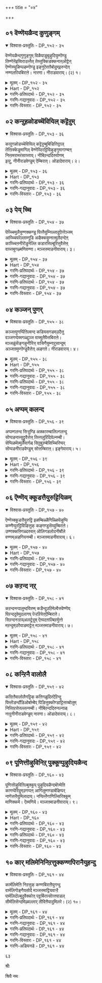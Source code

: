 +++
title = "०४"

+++

## ०१  वॆण्णॆयळैन्द कुणुङ्गम्

<details open><summary>विश्वास-प्रस्तुतिः - DP_१५२ - ३५</summary>

वॆण्णॆयळैन्दगुणुङ्गुम् विळैयाडुबुऴुदियुम्गॊण्डु  
तिण्णॆऩॆइव्विराउऩ्ऩैत् तेय्त्तुक्किडक्कनाऩ्ऒट्टेऩ्  
ऎण्णॆय्प्पुळिप्पऴम्गॊण्डु इङ्गुऎत्तऩैबोदुम्इरुन्देऩ्  
नण्णलरियबिराऩे। नारणा। नीराडवाराय्। (२) १।
</details>

<details><summary>मूलम् - DP_१५२ - ३५</summary>

वॆण्णॆयळैन्दगुणुङ्गुम् विळैयाडुबुऴुदियुम्गॊण्डु  
तिण्णॆऩॆइव्विराउऩ्ऩैत् तेय्त्तुक्किडक्कनाऩ्ऒट्टेऩ्  
ऎण्णॆय्प्पुळिप्पऴम्गॊण्डु इङ्गुऎत्तऩैबोदुम्इरुन्देऩ्  
नण्णलरियबिराऩे। नारणा। नीराडवाराय्। (२) १।
</details>

<details><summary>Hart - DP_१५२</summary>

I won’t allow you to go to rest in the bed  
with your dirty body that smells with the butter you stole  
and the mud you’ve been playing in:  
I’ve been waiting for a long time  
with oil and lemon juice to give you a bath:  
O dear lord, you are hard for anyone to reach:  
O Naraṇa, come to bathe:
</details>

<details><summary>गरणि-प्रतिपदार्थः - DP_१५२ - ३५</summary>

वॆण्णॆय्=बॆण्णॆयन्नु, अळैन्द=कलसि तिन्दु, मैगॆ मॆत्तिकॊण्डु, कुणङ्गुम्=भूतदन्तॆ विकारवाद रूपवन्नू वासनॆयन्नू, विळैयाडु=आटदल्लि, पुऴुदियुम्=धूळुमण्णन्नू, कॊण्डु=हत्तिसिकॊण्ड, उन्नै=निन्नन्नु, तिण्णॆन=निजवागियू, नान्=नानु, इ=ई, इरा=रात्रि, तेय् त्तु=नन्न मैगॆल्ला हच्चिसिकॊण्डु\(बळिसिकॊण्डु\), किडक्क=मलगलु, ऒट्टेन्=बिडुवुदिल्ल, ऎण्णॆय्=ऎण्णॆयन्नू, पुळिप्पऴम्=हुणसेहण्णन्नू, कॊण्डु=तॆगॆदिट्टुकॊण्डु, इङ्गॆ=इल्लि,, ऎत्तनैपोदुम्=ऎष्टो हॊत्तिनिन्द, इरुन्देन्=इद्देनॆ \(गॊत्ते\), नण्णल्= \(निन्न\)सामीप्य, अरिय= दुस्साध्यवॆन्निसुव, पिराने= स्वामिये, नारणा=नारायणने, नीराड=नीराडलु\(स्नानमाडलु\), वाराय्= बारय्य.
</details>

<details><summary>गरणि-गद्यानुवादः - DP_१५२ - ३५</summary>

बॆण्णॆयन्नु कलसि तिन्दु मैगॆमॆत्तिकॊण्डु भूतदन्तॆ विकाररूपवन्नू वासनॆयन्नू आडुवाग धूळुमण्णन्नू बळिदुकॊण्डिरुव निन्नन्नु निजवगैयू नानु ई रात्रि नन्न मैगॆल्ला पूसिकॊण्डु मलगलु बिडुवुदिल्ल. ऎष्टो हॊत्तिनिन्दलू ऎण्णॆयन्नू हुणसेहण्णन्नू तॆगॆदिट्टुकॊण्डु इल्लि कादिद्देनॆ. निन्न सामीप्यकष्टसाध्यवॆन्निसुव स्वामिये, स्नानमाडलु बारय्य.\(१\)
</details>

<details><summary>गरणि-विस्तारः - DP_१५२ - ३५</summary>

५२

गोकुलदल्लि ऎल्लॆल्लियू कृष्णने यारमनॆयल्लि नोडिदरू अवने. बॆण्णॆयिरुव कडॆयल्लॆल्ला अवने. ऎल्लर मनॆय बॆण्णॆयू अवन पाले. अदरन्तॆये धूळिनल्लियू मण्णिनल्लियू अवने. हीगिद्दरू सह अवनन्नु हिडिदुकॊळ्ळुवुदागलि, अवन बालचेष्टॆगळन्नु तडॆयुवुदागलि सुलभवल्ल. हागॆये भगवन्त ऎल्लॆल्लूइद्दानॆ. ऎल्ल वस्तुगळल्लू अवने. ऎल्लर हृदयदल्लू अवने. इष्टा अवनन्नु समीपिसुवुदागलि, सेरुवुदागलि सुलभवल्ल. भगवन्तन सामीप्यपडॆयलु अवनन्नु ऒलिसिकॊळ्ळबेकु. अदु कष्टसाध्य ऎन्नुत्तारॆ, आऴ्वाररु. आदरू भगवन्तनन्नु पडॆयुवुदु अष्टॆ सुलभ. यशोदॆयन्तॆ सततवागि अवन चिन्तनॆयल्लिये कालकळॆयुत्ता. अवन कैङ्कर्यक्कॆ सदा हातॊरॆयुत्ता, अदु ऒदगि बन्दागलॆल्ला, अदन्नु मनसार नडसुत्ता हर्षिसुत्ता इरुवुदे क्रम.
</details>

## ०२  कन्ऱुहळोडच्चॆवियिल् कट्टॆऱुम्

<details open><summary>विश्वास-प्रस्तुतिः - DP_१५३ - ३६</summary>

कऩ्ऱुगळोडच्चॆवियिल् कट्टॆऱुम्बुबिडित्तिट्टाल्  
तॆऩ्ऱिक्कॆडुमागिल् वॆण्णॆय्दिरट्टिविऴुङ्गुमागाण्बऩ्  
निऩ्ऱमरामरंसाय्त्ताय्। नीबिऱन्ददिरुवोणम्  
इऩ्ऱु, नीनीराडवेण्डुम् ऎम्बिराऩ्। ओडादेवाराय्। २।
</details>

<details><summary>मूलम् - DP_१५३ - ३६</summary>

कऩ्ऱुगळोडच्चॆवियिल् कट्टॆऱुम्बुबिडित्तिट्टाल्  
तॆऩ्ऱिक्कॆडुमागिल् वॆण्णॆय्दिरट्टिविऴुङ्गुमागाण्बऩ्  
निऩ्ऱमरामरंसाय्त्ताय्। नीबिऱन्ददिरुवोणम्  
इऩ्ऱु, नीनीराडवेण्डुम् ऎम्बिराऩ्। ओडादेवाराय्। २।
</details>

<details><summary>Hart - DP_१५३</summary>

Look, you, our beloved, want to catch small ants  
and put them in the ears of calves,  
but if you scare them and they run away  
how can you get butter from cow’s milk  
and eat it as you do now?  
O lord, You made the mara trees fall:  
Today is Thiruvoṇam, your birthday:  
Don’t run away: Come to bathe:
</details>

<details><summary>गरणि-प्रतिपदार्थः - DP_१५३ - ३६</summary>

कन्ऱुहळ्=करुगळु, ओड=ओडुव हागॆ, चॆवियिल्=अवुगळ किवियल्लि, कट्टॆऱुम्बु=कट्टिरुवॆयन्नु, पिडित्तु=हिडिदु, इट्टाल्=इट्टरॆ, \(सेरिसिदरॆ\), तॆन्ऱि=चॆदरि, कॆडुम्=बुद्धिकॆडुवुदु, आहिल्=आद्दरिन्द, वॆण्णॆय्=बॆण्णॆयन्नु, तिरट्टि=कळवु माडि, विऴुङ्गुम्=नुङ्गुवुदन्नु, आ=आहा, काण् पन्=नोडुत्तेनॆ, निन्ऱ=भद्रवागि बॆळॆदु निन्तिरुव, मरामरम्=अर्जुन वृक्षगळन्नु, शाय् त्ताय्=कॆडविदॆ\(बीळिसिदॆ\), नी=नीनु, पिरन्द=हुट्टिद, तिरु=श्रेष्ठवाद \(शुभ\), ओणम्=नक्षत्र, इन्ऱु=इन्दु, नी=नीनु, नीराडवेण्डुम्=मज्जन माडबेकु, ऎम्=नम्म, पिराने=स्वामिये, ओडादे=ओडबेड, वाराय्=बारय्य.
</details>

<details><summary>गरणि-गद्यानुवादः - DP_१५३ - ३६</summary>

करुगळ किवियल्लि कट्टिरुवॆयन्नु बिट्टु अवु ओडिहोगुवन्तॆ माडिदरॆ अवु चॆदरि बॆदरि बुद्धिकॆट्टु ओडुवुवु. आद्दरिन्द, बॆण्णॆयन्नु कद्दु तिन्नुवुदन्नु
</details>

<details><summary>गरणि-विस्तारः - DP_१५३ - ३६</summary>

५३

आहा नोडुत्तेनॆ. भद्रवागि निन्तिरुव अर्जुनवृक्षगळन्नु नीनु बीळिसिदॆ. नीनु हुट्टिद पवित्रनक्षत्र इन्दु. नीनु मज्जन माडबेकु. नम्म स्वामिये ओडबेड; बारय्या.\(२\)

बालकृष्णन चेष्टॆगळल्लि ऒन्दन्नु निदर्शनदन्तॆ कॊट्टिदॆ- करुगळ किवियल्लि कट्टिरुवॆ बिडुवुदरिन्द अवक्कॆ बुद्धिकॆट्टु अवु सिक्कापट्टॆ ओडिहोगुत्तवॆ. इदु सामान्यरु माडुव ऒन्दु विनोदद चेष्टॆ ऎन्नबहुदु. आदरॆ, सुभद्रवाद अवळि अर्जुनवृक्षगळ नडुवॆ इरुव सन्दिनल्लि तूरि, अवुगळन्नु बीळिसिबिडुवुदु ऎन्थ असामान्य कार्य\! तानु सामान्यनेनल्ल ऎन्दु तोरिसुवुदक्कॆ इदॆल्ला.

मक्कळिगॆ सामान्यवागि मज्जनवॆन्दरॆ एनो तॊन्दरॆ कण्डन्तॆ. अदक्कॆ ऒप्पदॆ ओडिहोगुवुदु, तप्पिसिकॊळ्ळलु यत्निसुवुदु स्वभाव. आदरॆ अवर हुट्टिद हब्ब”ऎन्दु हेळिदरॆ, अवरिगॆ ऒन्दु बगॆयल्लि हिग्गु. अदन्नु मुन्दिट्टु, तायन्दिरु मज्जन माडिसिबिडुत्तारॆ.
</details>

## ०३  पेय् च्चि

<details open><summary>विश्वास-प्रस्तुतिः - DP_१५४ - ३७</summary>

पेय्च्चिमुलैयुण्णक्कण्डु पिऩ्ऩैयुम्निल्लादुऎऩ्ऩॆञ्जम्  
आय्च्चियरॆल्लाम्गूडि अऴैक्कवुम्नाऩ्मुलैदन्देऩ्  
काय्च्चिऩनीरॊडुनॆल्लि कडारत्तिल्बूरित्तुवैत्तेऩ्  
वाय्त्तबुगऴ्मणिवण्णा। मञ्जऩमाडनीवाराय्। ३।
</details>

<details><summary>मूलम् - DP_१५४ - ३७</summary>

पेय्च्चिमुलैयुण्णक्कण्डु पिऩ्ऩैयुम्निल्लादुऎऩ्ऩॆञ्जम्  
आय्च्चियरॆल्लाम्गूडि अऴैक्कवुम्नाऩ्मुलैदन्देऩ्  
काय्च्चिऩनीरॊडुनॆल्लि कडारत्तिल्बूरित्तुवैत्तेऩ्  
वाय्त्तबुगऴ्मणिवण्णा। मञ्जऩमाडनीवाराय्। ३।
</details>

<details><summary>Hart - DP_१५४</summary>

All the cowherd women called me  
and told me not to feed you milk  
because you drank the poisonous milk  
from the breasts of the devil Putanā,  
but my mind won’t let me not feed you, so I will:  
I’ve boiled water with gooseberry and filled a large pot with it:  
You have the color of a sapphire and are praised by all—  
come to bathe in the water mixed with turmeric:
</details>

<details><summary>गरणि-प्रतिपदार्थः - DP_१५४ - ३७</summary>

पेय् च्चि=राक्षसिय, मुलै=मॊलॆयन्नु, उण्ड=उण्णुवुदन्नु, कण्डु=नोडि, पिन्नैयुम्=कूडले, ऎन्=नन्न, नॆञ्जम्=मनस्सु, निल्लादु=\(हॊय्दाडुवुदु\) निल्लदाय्तु, आय् च्चियरॆल्लाम्=गोकुलद स्त्रीयरॆल्लरू, कूडि=ऒट्टागि, अऴैक्कवुम्=करॆदु कूगाडलु, नान्=नानु, मुलै=मॊलॆयन्नु, तन्देन्= कॊट्टॆ\(उण्णिसिदॆ\), नॆल्लि=नॆल्लि ऎलॆ, ऒडु=सहितवागि, काय् च्चिन=कायिसिद, नीर्=नीरन्नु, कडारत्तिल्=कडारदल्लि, पूरित्तु=तुम्बि, वैत्तेन्=इट्टिद्देनॆ, वाय् त्त=शाश्वतवाद,पुहऴ्= यशस्सुळ्ळ, मणिवण्णा=नीलमणिय बण्णदवने, मञ्जन माड=मज्जनमाडलु
</details>

<details><summary>गरणि-गद्यानुवादः - DP_१५४ - ३७</summary>

५४
</details>

<details><summary>गरणि-प्रतिपदार्थः - DP_१५४ - ३७</summary>

नी=नीनु, वाराय्=बारय्या.
</details>

<details><summary>गरणि-गद्यानुवादः - DP_१५४ - ३७</summary>

राक्षसिय मॊलॆयुण्णुवुदन्नु कण्डकूडले नन्न मनस्सिन हॊय्दाट निल्लदाय्तु. गोकुलद स्त्रीयरॆल्लरू ऒट्टागि करॆदुकूगाडलु नानु निनगॆ मॊलॆयूडिदॆ. नॆल्लि ऎलॆयन्नु हाकि कायिसिद नीरन्नु कडारदल्लि तुम्बि इट्टिद्देनॆ. शाश्वतवाद यशस्सुळ्ळ मणिवण्णा मज्जनमाडलु नीनु बारय्या.\(३\)
</details>

<details><summary>गरणि-विस्तारः - DP_१५४ - ३७</summary>

ऎळॆयमगुवाद कृष्णनु राक्षसिय मॊलॆयुण्णुवुदन्नु कण्ड कूडले यशोदॆगॆ दिग्भ्रान्तियायितु. “एनु गति? मगु इन्नु बदुकुवुदे?”ऎन्दु मनस्सु हॊय्दाडतॊडगितु. अवळू ऎदुरिगॆ इद्दरू सह अल्लि नडॆदद्देनु ऎम्बुदे तिळियदागित्तु. अवळ बुद्धि भ्रमिसित्तु. गोकुलद स्त्रीयरॆल्लरू बन्दु कण्डद्दु महदाश्चर्यवॊन्दन्नु\! मॊलॆयूडि कॊल्लबेकॆन्दिद्द राक्षसि ताने सत्तुबिद्दिद्दळु. विषद हालन्नु कुडिद मगु कृष्णनु, आनन्दवागि आडुत्तिद्द. गोकुलद स्त्रीयरॆल्लरू ई अद्भुतवन्नु कण्डु आनन्ददिन्द कूगाडिदरु. यशोदॆयन्नु कूगि करॆदु अवळिगू तोरिसिदरु. आगले, यशोदॆगॆ नॆम्मदि बन्दद्दु. कृष्णन मेलॆ प्रीति उम्मळिसितु. तत्क्षण, अवळु मगुवन्नु बरसॆळॆदु मडिलल्लिट्टुकॊण्डु मॊलॆयूडिदळु.

यशोदॆ तानु हिन्दॆ नडसिद प्रीतिय विषयवन्नु बालकृष्णनिगॆ इनिदागि हेळि, अवनन्नु मज्जनक्कॆ करॆयुत्ताळॆ.
</details>

## ०४  कञ्जन् पुणर्

<details open><summary>विश्वास-प्रस्तुतिः - DP_१५५ - ३८</summary>

कञ्जऩ्पुणर्प्पिऩिल्वन्द कडियसगडम्उदैत्तु  
वञ्जगप्पेय्मगळ्दुञ्ज वाय्मुलैवैत्तबिराऩे।  
मञ्जळुंसॆङ्गऴुनीरिऩ् वासिगैयुम्नाऱुसान्दुम्  
अञ्जऩमुम्गॊण्डुवैत्तेऩ् अऴगऩे। नीराडवाराय्। ४।
</details>

<details><summary>मूलम् - DP_१५५ - ३८</summary>

कञ्जऩ्पुणर्प्पिऩिल्वन्द कडियसगडम्उदैत्तु  
वञ्जगप्पेय्मगळ्दुञ्ज वाय्मुलैवैत्तबिराऩे।  
मञ्जळुंसॆङ्गऴुनीरिऩ् वासिगैयुम्नाऱुसान्दुम्  
अञ्जऩमुम्गॊण्डुवैत्तेऩ् अऴगऩे। नीराडवाराय्। ४।
</details>

<details><summary>Hart - DP_१५५</summary>

Kamsan sent Sakaṭāsuran to kill you  
and when he came in the form of a cart you kicked and killed him:  
You drank the milk from the breast of the evil Putanā and killed her :  
You are a good child:  
I brought kohl for your eyes, turmeric, a senkazhuneer flower garland  
and fragrant sandal paste for your bath:  
O beautiful child, come to bathe:
</details>

<details><summary>गरणि-प्रतिपदार्थः - DP_१५५ - ३८</summary>

कञ्जन्=कंसन, पुणर्पिनिल्=सञ्चिनिन्द, वन्द=बन्द, कडिय=क्रूरियाद, शकटम्=शकटनन्नु\(शकटासुरनन्नु\), उदैत्तु=ऒदॆदु, वञ्चक=मोसगारळाद, पेय् महळ्=राक्षसियु, तुञ्ज=सायुवन्तॆ, वाय्=बायन्नु, मुलै=मॊलॆगॆ, वैत्त=हच्चिद, पिराने=स्वामिये, मञ्जळुम्=अरिसिनवन्नू, शॆम्=सॊगसाद, कऴुनीरुम्= रक्षॆयनीरन्नू, वाशिकैयुम्=परिमळभरितवाद
</details>

<details><summary>गरणि-गद्यानुवादः - DP_१५५ - ३८</summary>

५५
</details>

<details><summary>गरणि-प्रतिपदार्थः - DP_१५५ - ३८</summary>

हारवन्नू, नाऱु=सुवासनॆय, शान्दुम्=चन्दनवन्नू, अञ्जनमुम्=काडिगॆयन्नू, कॊण्डु=सेरिसिकॊण्डु, वैत्तेन्=इट्टिद्देनॆ, अऴहने=सुन्दरने, नीराड=मज्जनक्कॆ, वाराय्=बारय्या.
</details>

<details><summary>गरणि-गद्यानुवादः - DP_१५५ - ३८</summary>

कंसन सञ्चिनिन्द बन्द क्रूरियाद शकटनन्नु ऒदॆदु, मोसगारळाद राक्षसियु सायुवन्तॆ बायन्नु मॊलॆगॆहच्चिद स्वामिये, अरिसिनवन्नू सॊगसाद रक्षॆय नीरन्नू, परिमळभरितवाद हारवन्नू, सुवासनॆय चन्दनवन्नू, काडिगॆयन्नू सेरिसिकॊण्डु इट्टिद्देनॆ. सुन्दरने मज्जनक्कॆ बारय्या.\(४\)
</details>

<details><summary>गरणि-विस्तारः - DP_१५५ - ३८</summary>

शकटासुरन संहार मत्तु पूतनिय वधॆ मेलिन्द मेलॆ बरुत्तवॆ. यावुदु मुञ्चॆ ,यावुदु आमेलॆ ऎम्बुदर जिज्ञासॆ मुख्यवल्ल. मगुविन कालिन ऒदॆतक्के क्रूरराक्षसनाद शकटनु हतनागुवुदे? मॊलॆगॆ बायि हच्चिद मात्रक्के पूतनि सायबेके? इवुगळ ऒळतत्त्वद कडॆगॆ गमनहरिसि, कृष्णन महिमॆयन्नु मनवरिकॆ माडिकॊळ्ळबेकु-इदु मुख्य.

कृष्णन मज्जनक्कॆ यशोदॆ ऎष्टु चॆन्नागि अणि माडिद्दाळॆ\! अदरल्लि ऎष्टुआसक्ति अवळिगॆ\! ऎण्णॆ, अरिसिन, हुणसेहण्णु, नॆल्लिसॊप्पु हाकि कायिसिट्ट कडारद नीरु, इत्यादिगळु सिद्धवागिवॆ. ऎण्णॆ अरिसिनगळन्नु चॆन्नागि मैगॆ लेपिसि अदक्कॆ मृदुत्ववन्नू कान्तियन्नू तरुवुदक्कॆ मैगॆ तम्पु उण्टुमाडुवुदक्कॆ नॆल्लिसॊप्पिन नीरु. अदु आरोग्यवन्नुण्टुमाडुवुदु. हुणसेहण्णु मैयल्लिन कॊळॆयन्नु तॆगॆयुवुदक्कॆ. इविष्टू नीरि ऎरॆयुवाग. कडॆयल्लि “सॊगसाद रक्षॆय नीरु”. इल्लिगॆ मज्जन मुगियुवुदु. आमेलॆ, मैयन्नु चॆन्नागि ऒरॆसि सुवासनॆयगन्धवन्नु मैगॆल्ला पूसुवुदु. कॊरळिगॆ परिमळभरितवाद हारवन्नु हाकुवुदु. कण्णिगॆ काडिगॆ हच्चुवुदु. इदु आरोग्यक्कू, मनस्सिन उल्लासक्कू, अलङ्कारक्कू अनुकूलवादवु.

“रक्षॆय नीरु”- मज्जनद कडॆयल्लि ऎरॆयुव ऐदारु चॆम्बु नीरे “रक्षॆय नीरु”. आग ऒन्दॊन्दु चॆम्बु नीरन्नु ऎरॆयुवागलू “श्रीराम रक्षॆ, आरोग्य स्नान, ओडाडि बदुकु, नारायण, गोविन्द”ऎम्बुदन्नु ऒन्दॊन्दागि हेळुत्ता नीअन्नु ऎरॆयुवुदु. इदर अर्थ हीगिदॆ- मगुविगॆ भगवन्तन रक्षॆ उण्टागलि.मगुवु आयुष्यवन्तनागि आरोग्यवन्तनागि दृढवागि ओडाडिकॊण्डु बदुकलि ऎन्दु तायिय अथवा नीरॆरॆयुव हिरियर आशीर्वाद. ई विशिष्ट संस्कृतियन्नु ईगलू मनॆगळल्लि काणबहुदु.

५६
</details>

## ०५  अप्पम् कलन्द

<details open><summary>विश्वास-प्रस्तुतिः - DP_१५६ - ३९</summary>

अप्पम्गलन्द सिऱ्ऱुण्डि अक्कारम्बालिल्गलन्दु  
सॊप्पडनाऩ्सुट्टुवैत्तेऩ् तिऩ्ऩलुऱिदियेल्नम्बी।  
सॆप्पिळमॆऩ्मुलैयार्गळ् सिऱुबुऱम्बेसिच्चिरिप्पर्  
सॊप्पडनीराडवेण्डुम् सोत्तम्बिराऩ्। इङ्गेवाराय्। ५।
</details>

<details><summary>मूलम् - DP_१५६ - ३९</summary>

अप्पम्गलन्द सिऱ्ऱुण्डि अक्कारम्बालिल्गलन्दु  
सॊप्पडनाऩ्सुट्टुवैत्तेऩ् तिऩ्ऩलुऱिदियेल्नम्बी।  
सॆप्पिळमॆऩ्मुलैयार्गळ् सिऱुबुऱम्बेसिच्चिरिप्पर्  
सॊप्पडनीराडवेण्डुम् सोत्तम्बिराऩ्। इङ्गेवाराय्। ५।
</details>

<details><summary>Hart - DP_१५६</summary>

I have excellent appams and other snacks  
made of brown sugar and milk for you:  
O dear child, come here if you want to eat them:  
If you don’t bathe, the young girls with breasts like ceppus  
will talk about you behind your back and laugh:  
You should have a good bath: O beloved lord, come here:
</details>

<details><summary>गरणि-प्रतिपदार्थः - DP_१५६ - ३९</summary>

अप्पम्=अप्पवन्नु, कलन्द=बॆरॆसिरुव\(सेरिसिरुव\), शिट्रुण्डु=स्वल्पतिण्डियन्नू, अक्कारम्=बॆल्लवन्नु, पालिल्=हालिनल्लि, कलन्दु=कलसि, चॊप्पड=चॆन्नागि, नान्=नानु, शुट्टुवैत्तेन्=कायिसि इट्टिद्देनॆ, तिन्नल्=तिन्नलु, उरुदि=इष्ट, एल्=इद्दल्लि, नम्बी=पूर्णने, शॊप्पड=चॊक्कटवागि, नीराडवेण्डुम्=मज्जन माडबेकु, शॆप्पु=कळशदन्तॆ, इळ=ऎळॆय , मेल्=मृदुवाद, मुलैयार् हळ्=मॊलॆयवरु, शिऱुपुऱम्=\(निन्न\)बॆन्नहिन्दॆ, पेशि=मातनाडिकॊण्डु, शिरिप्पर्=नगुत्तारॆ, चोत्तम्=नमस्कार, पिराने=ऒडॆयने, इङ्गे=इल्लिगॆ, वाराय्=बारय्य.
</details>

<details><summary>गरणि-गद्यानुवादः - DP_१५६ - ३९</summary>

अप्पवन्नु बॆरॆसिरुव स्वल्प तिण्डियन्नू, बॆल्लवन्नू बॆरॆसिरुव हालन्नू नानु चॆन्नागि कायिसि इट्टिद्देनॆ. पूर्णने, निनगॆ तिन्नलु इष्टविद्दरॆ, चॊक्कटवागि मज्जनमाडबेकु. कळशदन्तॆ माटवाद ऎळॆय मृदुवाद मॊलॆयवरु \(ऎळॆय प्रायदवरु\) निन्न बॆन्नहिन्दॆ निन्न विषयवागि मातनाडिकॊण्डु हास्य माडुत्तारॆ. नमस्कार ऒडॆयने, इल्लिगॆ बारय्य.\(५\)
</details>

<details><summary>गरणि-विस्तारः - DP_१५६ - ३९</summary>

ऒब्बर बॆन्न हिन्दॆ आडुव मातु नेरवागि हेळबारद मातु. अदन्नु यार विषयदल्लि आडुत्तारो अवरिगॆ अपमान माडुवुदक्कॆ. अदन्नु आडिकॊण्डु नगुवुदू, हास्य माडुवुदू. अवर मनस्सिगॆ नोवागलॆन्दु. हीगॆ मातनाडुववरु कुहकद मनस्सिनवरु. कॆट्टजन. अपहास्यद मातुगळिगॆ ऎल्लरू हॆदरबेकादद्दे. सुळ्ळन्नु नम्बुवन्तॆ सुटियागि बॆन्नहिन्दॆ आडि अपहास्यक्कॆ ऒब्बनन्नु ईडु माडिदरॆ, अदन्नु सुलभवागि नम्बुवरु बहळ मन्दि. अदु सुळ्ळु ऎन्दु साधिसलु बहळ कष्ट. आद्दरिन्दले निन्दॆयमातिगॆ, बॆन्न हिन्दिन मातिगॆ हॆदरबेकु.

५७
</details>

## ०६  ऎण्णॆय् क्कूडत्तैयुरुट्टियिळम्

<details open><summary>विश्वास-प्रस्तुतिः - DP_१५७ - ४०</summary>

ऎण्णॆय्क्कुडत्तैयुरुट्टि इळम्बिळ्ळैगिळ्ळियॆऴुप्पि  
कण्णैप्पुरट्टिविऴित्तुक् कऴगण्डुसॆय्युम्बिराऩे।  
उण्णक्कऩिगळ्दरुवऩ् ऒलिगडलोदनीर्बोले  
वण्णम्अऴगियनम्बी। मञ्जऩमाडनीवाराय्। ६।
</details>

<details><summary>मूलम् - DP_१५७ - ४०</summary>

ऎण्णॆय्क्कुडत्तैयुरुट्टि इळम्बिळ्ळैगिळ्ळियॆऴुप्पि  
कण्णैप्पुरट्टिविऴित्तुक् कऴगण्डुसॆय्युम्बिराऩे।  
उण्णक्कऩिगळ्दरुवऩ् ऒलिगडलोदनीर्बोले  
वण्णम्अऴगियनम्बी। मञ्जऩमाडनीवाराय्। ६।
</details>

<details><summary>Hart - DP_१५७</summary>

You roll the pots and spill the ghee from them:  
You pinch sleeping babies and wake them up  
and you open your eyes wide and scare them by making faces:  
O beloved lord , I will give you fruits to eat:  
O beautiful one with the lovely color  
of the sounding ocean that has roaring waves,  
come to bathe in the fragrant turmeric water:
</details>

<details><summary>गरणि-प्रतिपदार्थः - DP_१५७ - ४०</summary>

ऎण्णॆय्=ऎण्णॆय\(तुम्बिद\), कुडत्तै=कॊडवन्नु, उरुट्टि=उरुडिसि, इळम्=ऎळॆय, पिळ्ळै=-मक्कळन्नु, किळ्ळि=जिगुटि, ऎऴुप्पि=\(निद्दॆयिन्द\)ऎब्बिसि, कण्णै=कण्णुगळन्नु, पुरट्टि=कॆळगुमेलु माडि, विऴित्तु=दुरदुरनॆ नोडि, कऴैकण्डु=बॆदरिसुव चेष्टॆगळन्नु, शॆय्युम्=माडुव, पिराने=ऒडॆयने, उण्ण=\(नीनु\)तिन्नलु, कनिकळ्=हण्णुगळन्नु, तरुवन्=कॊडुत्तेनॆ, ऒलि=अब्बरिसुव, कडल्=कडलिन, ओतम्=अलॆगळ, नीर्=नीरिन, पोले=हागॆ, वण्णम्=बण्णद, अऴहिय=सौन्दर्यवुळ्ळ, नम्बी=पवित्रने, मञ्जन माड=मज्जन माडलु, नी=नीनु, वाराय्=बारय्य.
</details>

<details><summary>गरणि-गद्यानुवादः - DP_१५७ - ४०</summary>

ऎण्णॆ तुम्बिद कॊडवन्नु उरुडिसि, ऎळॆय मक्कळन्नु जिगुटी निद्दॆयिन्द ऎब्बिसि, कण्णुगळन्नु कॆळगुमेलु माडि\(रॆप्पॆगळन्नु मेलक्कॆ मडिसि\) दुरदुरनॆ नोडि, बॆदरिसुव चेष्टॆगळन्नु माडुव ऒडॆयने, निनगॆ तिन्नलु हण्णुगळन्नु कॊडुत्तेनॆ. अब्बरिसुव कडलिन अलॆगळ नीरिन हागॆ बण्णद सौन्दर्यवुळ्ळवने, पवित्रने, मज्जन माडलु नीनु बारय्य.\(६\)
</details>

<details><summary>गरणि-विस्तारः - DP_१५७ - ४०</summary>

मनस्सिगॆ बेसर बरुव, नोडुववरिगॆ कोपबरुव, शान्तिगॆ भङ्गतरुव, बॆदरिसुव चेष्टॆगळनॆल्ला बालकृष्ण माडुत्ता बन्द. तायि यशोदॆ अवन मुखद आकर्षकवाद चॆलुवन्नू कान्तियन्नू नोडिदॊडनॆये अवन मेलॆ कोप बरुवुदक्कॆ बदलागि प्रीति हॆच्चुत्तित्तु.

५८
</details>

## ०७  कऱन्द नऱ्

<details open><summary>विश्वास-प्रस्तुतिः - DP_१५८ - ४१</summary>

कऱन्दनऱ्पालुम्दयिरुम् कडैन्दुउऱिमेल्वैत्तवॆण्णॆय्  
पिऱन्ददुवेमुदलागप् पॆऱ्ऱऱियेऩ्ऎम्बिराऩे।  
सिऱन्दनऱ्ऱाय्अलर्दूऱ्ऱुम् ऎऩ्पदऩाल्बिऱर्मुऩ्ऩे  
मऱन्दुम्उरैयाडमाट्टेऩ् मञ्जऩमाडनीवाराय्। ७।
</details>

<details><summary>मूलम् - DP_१५८ - ४१</summary>

कऱन्दनऱ्पालुम्दयिरुम् कडैन्दुउऱिमेल्वैत्तवॆण्णॆय्  
पिऱन्ददुवेमुदलागप् पॆऱ्ऱऱियेऩ्ऎम्बिराऩे।  
सिऱन्दनऱ्ऱाय्अलर्दूऱ्ऱुम् ऎऩ्पदऩाल्बिऱर्मुऩ्ऩे  
मऱन्दुम्उरैयाडमाट्टेऩ् मञ्जऩमाडनीवाराय्। ७।
</details>

<details><summary>Hart - DP_१५८</summary>

From the time you were born,  
I have not seen the good milk that I have gotten,  
the churned yogurt and the butter that I put on the uri:  
O beloved child,  
I’ll be careful not to speak of these things in front of others  
because they may gossip," I’m your stepmother and am treating you badly:"  
Come and bathe in the fragrant turmeric water:
</details>

<details><summary>गरणि-प्रतिपदार्थः - DP_१५८ - ४१</summary>

कऱन्द=आया कालदल्लि करॆदिट्ट, नल्=उत्तमवाद, पालुम्=हालन्नू, तयिरुम्=मॊसरन्नू, कडैन्दु=कडॆदु, उऱिमेल्=नॆलुविन मेलॆ, वैत्त=कूडिट्ट, वॆण्णॆय्=बॆण्णॆयन्नू, पिऱन्ददुवे=नीनु हुट्टिद्दे, मुदलाह=मॊदलागि, पॆट्रु=इट्टु\(हॊन्दि\), अऱियेन्=अरियॆनु, ऎम्=नम्म, पिराने=स्वामिये, शिऱन्द=श्रेष्ठळाद, नल्=ऒळ्ळॆय, ताय्=तायियु, अलर्=सन्तोषगॊण्डु, तूट्रुम्=दूरुवुदे, ऎन् बदनाल्=ऎन्नुवुदरिन्द, पिऱर्=इतरर, मुन्ने=मुन्दॆ \(ऎदुरिगॆ\), मऱन्दुम्=मरॆतादरू, उरै=कॊरतॆय मातन्नू, आडमाट्टेन्= आडुवुदिल्ल, मञ्जनमाड=मज्जनवाडलु, नी=नीनु, वाराय्=बारय्य.
</details>

<details><summary>गरणि-गद्यानुवादः - DP_१५८ - ४१</summary>

कालकालक्कॆ करॆद उत्तमवाद हालन्नागलि, मॊसरन्नागलि, कडॆदु नॆलुविन मेलॆ कूडिट्ट बॆण्णॆयन्नागलि, नीनु हुट्टिद्दु मॊदलागि इट्टद्दु अरियॆनु, नम्म स्वामिये “श्रेष्ठळाद ऒळ्ळॆय तायियु सन्तोषगॊण्डु दूरुवुदे”ऎम्बुदरिन्द इतरर ऎदुरिगॆ मरॆतू सह निन्न बगॆगॆ कॊरतॆय मातन्नु आडलारॆनु. मज्जनवाडलु नीनु बारय्य.\(७\)
</details>

<details><summary>गरणि-विस्तारः - DP_१५८ - ४१</summary>

भगवन्त कृष्णनागि गोकुलदल्लि अवतरिसिद. गोकुलदवर योगक्षेमवन्नु तानु वहिसिकॊण्ड. आद्दरिन्द, गोकुलदल्लि कृष्ण हुट्टिद दिनदिन्दलू हालु,मॊसरु, बॆण्णॆ, तुप्पगळन्नु कूडिडुवुदु इल्लवायितु., यशोदॆ कृष्णनिगॆ अदन्नु हेळुत्ताळॆ.

कुलीन वंशद तायि तन्न मक्कळल्लि कॊरतॆ काणुवुदिल्ल. अवरल्लि

५९

कॊरतॆ बरदन्तॆ अवरन्नु बॆळसुव कर्तव्य अवळदु. ऒन्दु वेळॆ अवरल्लि कॊरतॆयेनादरू कण्डुबन्दरॆ, अवरन्नु तिद्दि अदन्नु सरिपडिसलु अवळु यत्निसुत्ताळॆ. कॊरतॆयन्नु बहिरङ्गपडिसुवुदिल्ल. इतररॊडनॆ अदन्नुकुरितु ऎत्ति आडुवुदिल्ल. यशोदॆयू हागॆये. तानॆन्दिगू मैमरॆतादरू इतररॊन्दिगॆ अवन कॊरतॆयन्नु हेळुवुदिल्ल ऎन्दु कृष्णनिगॆ हेळुत्ताळॆ.

भगवन्त परिपूर्ण नल्लवे? अवनल्लि कॊरतॆयुण्टे? कॊरतॆ ऎम्बुदु इद्दरल्लवे, अदन्नु ऎत्ति आडुवुदु?
</details>

## ०८  कन्ऱिनै वालोलै

<details open><summary>विश्वास-प्रस्तुतिः - DP_१५९ - ४२</summary>

कऩ्ऱिऩैवालोलैगट्टिक् कऩिगळुदिरऎऱिन्दु  
पिऩ्तॊडर्न्दोडिओर्बाम्बैप् पिडित्तुक्कॊण्डाट्टिऩाय्बोलुम्  
निऩ्तिऱत्तेऩल्लऩ्नम्बी। नीबिऱन्ददिरुनल्नाळ्  
नऩ्ऱुनीनीराडवेण्डुम् नारणा। ओडादेवाराय्। ८।
</details>

<details><summary>मूलम् - DP_१५९ - ४२</summary>

कऩ्ऱिऩैवालोलैगट्टिक् कऩिगळुदिरऎऱिन्दु  
पिऩ्तॊडर्न्दोडिओर्बाम्बैप् पिडित्तुक्कॊण्डाट्टिऩाय्बोलुम्  
निऩ्तिऱत्तेऩल्लऩ्नम्बी। नीबिऱन्ददिरुनल्नाळ्  
नऩ्ऱुनीनीराडवेण्डुम् नारणा। ओडादेवाराय्। ८।
</details>

<details><summary>Hart - DP_१५९</summary>

You tied palm leaves to the tails of calves,  
and you shook fruits from the trees  
and threw them at the Asuran and killed him:  
You caught the tail of the snake Kalingan and danced on his heads:  
O best among men! I am not as strong as you are:  
Today is your auspicious birthday:  
You should take a good bath, O Nāraṇa:  
Don’t run away, come here:
</details>

<details><summary>गरणि-प्रतिपदार्थः - DP_१५९ - ४२</summary>

कन्ऱनै=करुविन, वाल्=बालक्कॆ, ओलै=ताळॆगरियन्नु, कट्टि=कट्टि, कनिहळ्=हण्णुगळु, उदिर=उदुरुवन्तॆ, ऎऱिन्दु=\(आ मरगळ मेलक्कॆ\), ऎसॆदु, पिन्=ऒडनॆये, तॊडर्न्दु=हिम्बालिसि, ओडि=ओडि, ओर्=ऒन्दु, पाम् बै=हावन्नु, पिडित्तुकॊण्डु=हिडिदुकॊण्डु, आट्टिनाय् पोलुम्=आडिसिदवनल्लवे नीनु, निन्=निन्न, तिऱत्तु=स्वभाववन्नु, एन्=एकॆ नल्=ऒळ्ळॆय, नाळ्=दिवस, नारणा=नारायणने, ओडादे-ओडिहोगबेड, वाराय्=बारय्य.
</details>

<details><summary>गरणि-गद्यानुवादः - DP_१५९ - ४२</summary>

करुविन बालक्कॆ ताळॆगरियन्नुकट्टि. हण्णुगळु उदुरि बीळुव हागॆ मरगळ मेलक्कॆ ऎसॆदु, ऒडनॆये ऒन्दु हावन्नु हिडिदुकॊण्डु आडिसिदवनल्लवे नीनु? निन्न स्वभाववन्नु एकॆ अल्लवॆन्नलि? पवित्रने, नीनु हुट्टिद श्रेष्ठवाद शुभदिवस इदु. नारायणा, ओडिहोगबेड बारय्य.\(८\)
</details>

<details><summary>गरणि-विस्तारः - DP_१५९ - ४२</summary>

बालकृष्णनु नडसिद अनेक अद्भुत साहसगळल्लि ऎरडन्नु इल्लि सूचिसलागिदॆ. मॊदलनॆयदु वत्सासुरन वधॆ. बालकृष्ण इतर गोवळर

६०

बालकर सङ्गड दनकरुगळन्नु मेयिसलु वनक्कॆ होगुत्तिद्द. ऒन्दु सल ऒन्दु बेलद वनद समीपदल्लि अवरु इरुवाग, ऒन्दुकरुवु हॊसदागि अवर करुगळ मन्दॆयल्लि सेरिकॊण्डद्दन्नुकृष्ण नोडिद. कूडले अदन्नु हिडिदुकॊण्डु, अदरॊडनॆ आटवाडुव नॆपदल्लि अदर बालक्कॆ ताळॆगरियन्नु कट्टिद. अनन्तर अदर हिङ्गालुगळन्नु हिडिदुकॊण्डु गिरगिरनॆ वेगवागि सुत्तिसि बेलद मरगळ मेलक्कॆ ऎसॆदुबिट्ट. आ करुवे वत्सासुर. करुसत्तु बित्तु. जॊतॆगॆ बेलदहण्णुगळु समृद्धियागि उदुरिदुवु.

ऎरडनॆय अद्भुतसाहस काळीय दमन. काळिन्दी मडुविगॆ बालकृष्णनु धुमुकि, ऒळगॆ अडगिकॊण्डिद्द काळीय सर्पवन्नु कॆणकि, अदरॊन्दिगॆ अदु दणियुववरॆगॆ आटवाडुत्ता, अदर हॆडॆयमेलॆ नर्तन माडि नलिदनु.

ई ऎरडू विचित्र साहसगळे. अद्भुतकार्यगळे. आद्दरिन्दले यशोदॆ ऎन्नुत्ताळॆ- “निन्नदु विचित्र स्वभाव. सामान्यमक्कळ स्वभावदन्तॆ अल्ल. अदन्नु “अल्ल” ऎन्दु हेगॆ हेळलि? कण्डवरल्लॆल्ला भय विस्मय तरुववनु नीनु”.

भगवन्त यार कट्टुपाडिगू सिक्कुववनल्ल. अवनु सर्वतन्त्र स्वतन्त्रनु. अवनन्नु बेडिबेडि ऒलिसिकॊण्डरॆ मात्रवे अवनु कट्टु बीळुवुदु.
</details>

## ०९  पूणित्तॊऴुविनिऱ् पुक्कूप्पुऴुदियळैन्द

<details open><summary>विश्वास-प्रस्तुतिः - DP_१६० - ४३</summary>

पूणित्तॊऴुविऩिल्बुक्कुप् पुऴुदियळैन्दबॊऩ्मेऩि  
काणप्पॆरिदुम्उगप्पऩ् आगिलुम्गण्डार्बऴिप्पर्  
नाणॆत्तऩैयुमिलादाय्। नप्पिऩ्ऩैगाणिल्सिरिक्कुम्  
माणिक्कमे। ऎऩ्मणिये। मञ्जऩमाडनीवाराय्। ९।
</details>

<details><summary>मूलम् - DP_१६० - ४३</summary>

पूणित्तॊऴुविऩिल्बुक्कुप् पुऴुदियळैन्दबॊऩ्मेऩि  
काणप्पॆरिदुम्उगप्पऩ् आगिलुम्गण्डार्बऴिप्पर्  
नाणॆत्तऩैयुमिलादाय्। नप्पिऩ्ऩैगाणिल्सिरिक्कुम्  
माणिक्कमे। ऎऩ्मणिये। मञ्जऩमाडनीवाराय्। ९।
</details>

<details><summary>Hart - DP_१६०</summary>

I may be happy  
to see your golden body smeared with dirt  
because you went into the shed where the cows are tied,  
played with them and made yourself dirty,  
but others will blame me when they see you:  
You are shameless!  
If Nappinnai sees you, she will laugh:  
O my diamond, my jewel, come and bathe in the fragrant turmeric water:
</details>

<details><summary>गरणि-प्रतिपदार्थः - DP_१६० - ४३</summary>

पूणि=स्वप्रयत्नदिन्दले, तॊऴुविनिल्=दनद कॊट्टिगॆयल्लि, पुक्कू=नुग्गिहोगि, पुऴुदियळैन्द=रॊच्चन्नु मॆत्तिकॊण्ड, पॊन् मेनि=बङ्गारदन्थ, सुन्दर देहवन्नु, काण=नोडलु, पॆरिदुम्=अतिशयवागि, उहप्पन्=आशॆपडुत्तेनॆ\(इच्छिसुत्तेनॆ\), आहिलुम्=आदरू सह, कण्डार्=नोडिदवरॆल्ल, पऴिप्पर्=परिहास्य माडुत्तारॆ, नाण्=नाचिकॆ, ऎत्तनैयुम्=स्वल्पवादरू, इलादाय्=इल्लदवनागिद्दीयॆ,
</details>

<details><summary>गरणि-गद्यानुवादः - DP_१६० - ४३</summary>

६१
</details>

<details><summary>गरणि-प्रतिपदार्थः - DP_१६० - ४३</summary>

नप्पिन्नै=सत्यभामॆयु\(नीळादेवियु\), काणिल्=कण्डद्दे आदरॆ, शिरिक्कुम्=नगुवळु, ऎन्=नन्न, माणिक्कमे=माणिक्यवे, मणिये= इन्द्रनीलमणिये, मञ्जनमाड=मज्जनवाडलु, नी=नीनु, वाराय्=बारय्य.
</details>

<details><summary>गरणि-गद्यानुवादः - DP_१६० - ४३</summary>

तानागिये दनद कॊट्टिगॆगॆ नुग्गि, रॊच्चन्नु मॆत्तिकॊण्ड चिन्नदन्थ सुन्दर देहवन्नु \(मुखवन्नु\)काणलु नानु बहळ तवक पडुत्तेनॆ. आदरू सह, नोडिदवरॆल्लरू परिहास्य माडुत्तारॆ. ऎळ्ळष्टू नाचिकॆयिल्लदवनागिद्दीयॆ. अल्लदॆ, नीळादेवियेनादरू निन्नन्नु हीगॆ कण्डद्दे आदरॆ नक्कुबिडुवळु. नन्न माणिक्यवे, नन्न मणिये, मज्जनवाडलु नीनु बारय्य.\(९\)
</details>

<details><summary>गरणि-विस्तारः - DP_१६० - ४३</summary>

तायिगॆ तन्नमगु हेगिद्दरू मुद्दे. अवनु रॊच्चिनल्लि उरुळाडिरलि, मुखक्कॆ मसि बळिदुकॊण्डिरलि, कलसुमण्णु सगणि मुन्तादुवल्लि आटवाडिरलि- अवन मुखवन्नु नोडलु बहळ तवक अवळिगॆ. यशोदॆगू हागॆये. तन्न मग हेगिद्दरू हिग्गे. बालकृष्णनु दनदकॊट्टिगॆगॆ तानागिये नुग्गि अल्लिय रॊच्चन्नु मॆत्तिकॊण्डु चिन्नदन्थ तन्न सुन्दरदेहवन्नु कॊळकु माडिकॊण्डु बन्द. ई स्थितियल्लि अवनन्नु नोडिदवरॆल्लरू हास्यमाडि नक्करु. नक्करेनन्तॆ? अवरु ऎष्टादरू नगलि. कृष्णन मट्टिगॆ निर्लिप्त. आदरॆ, इतररु तन्न मगनन्नु नोडि नक्करॆ यशोदॆगॆ सहिसदु. अदु अवळिगॆ अपमानवादन्तॆ. “नाचिकॆ इल्लदवने”ऎन्नुत्ताळॆ, मगनन्नु कुरितु. नाचिकॆबिट्टवनु अवनु. ऎल्लर कण्णिगॆ अवनु चॆन्नागि काणबेकु. चॊक्कटवागिरबेकु. अदक्कागि अवनु मज्जन माडलेबेकु. इदु यशोदॆय उत्कटवाद इच्छॆ.
</details>

## १०  कार् मलिमेनिनिऱत्तुक्कण्णपिरानैयुहन्दु

<details open><summary>विश्वास-प्रस्तुतिः - DP_१६१ - ४४</summary>

कार्मलिमेऩि निऱत्तुक् कण्णबिराऩैयुगन्दु  
वार्मलिगॊङ्गैयसोदै मञ्जऩमाट्टियवाऱ्ऱै  
पार्मलिदॊल्बुदुवैक्कोऩ् पट्टर्बिराऩ्सॊऩ्ऩपाडल्  
सीर्मलिसॆन्दमिऴ्वल्लार् तीविऩैयादुमिलरे। (२) १०।
</details>

<details><summary>मूलम् - DP_१६१ - ४४</summary>

कार्मलिमेऩि निऱत्तुक् कण्णबिराऩैयुगन्दु  
वार्मलिगॊङ्गैयसोदै मञ्जऩमाट्टियवाऱ्ऱै  
पार्मलिदॊल्बुदुवैक्कोऩ् पट्टर्बिराऩ्सॊऩ्ऩपाडल्  
सीर्मलिसॆन्दमिऴ्वल्लार् तीविऩैयादुमिलरे। (२) १०।
</details>

<details><summary>गरणि-प्रतिपदार्थः - DP_१६१ - ४४</summary>

मलि=दट्टवाद, कार्=मळॆय मोडद, निऱत्तु=बण्णवन्नु होलुव, मेनि=\(मुख\)देहसौन्दर्यद, कण्ण=कृष्णनॆम्ब
</details>

<details><summary>गरणि-गद्यानुवादः - DP_१६१ - ४४</summary>

६२
</details>

<details><summary>गरणि-प्रतिपदार्थः - DP_१६१ - ४४</summary>

पिरानै=स्वामियन्नु, उहन्दु=श्लाघिसि, वार्=कुप्पसद बिगितक्कॆ, मलि=अडगदॆ उब्बिरुव, कॊङ्गै=स्तनगळुळ्ळ, अशोदै=यशोदॆयु, मञ्जनम्=मज्जनवन्नु, आट्रिय=माडिसिद, अट्रै=\(रीतियन्नु\)हागॆये, पार्=भूमियल्लि, मलि=हरडिरुव, तॊल्=पुरातनवाद कीर्तिय, पुदुवै=श्रीविल्लिपुत्तूरिन, कोन्=निर्वाहकनाद, पट्टर् पिरान्=हिरियभट्टरु\(पॆरियाऴ्वाररु\), शॊन्न=हेळिद, शीर्=सॊगसु, मलि=तुम्बिद, शॆन्दमिऴ्=सुन्दरवाद तमिळुभाषॆय, पाडल्=हाडन्नु, वल्लार्=तिळिदवरु, यादुम्=याव तॆरनादरू आद, तीविनै=पापवन्नु, इलरे=इल्लदवरे\(आगुत्तारॆ\).
</details>

<details><summary>गरणि-गद्यानुवादः - DP_१६१ - ४४</summary>

दट्टवाद मळॆयमोडद बण्णवन्नु होलुव\(मुख\)देहसौन्दर्यद कृष्णनॆम्ब स्वामियन्नु श्लाघिसि कुप्पसद बिगितक्कॆ अडगदन्थ उब्बिद स्तनगळुळ्ळ यशोदॆयु मज्जन माडिसिद रीतियन्नु भूमियल्लि हरडिरुव पुरातनवाद कीर्तिय श्रीविल्लिपुत्तूरिन निर्वाहकनाद हिरियभट्टरु\(पॆरियाऴ्वाररु\) हेळिद, सॊगसुतुम्बिद सुन्दरवाद तमिळु भाषॆय हाडन्नु तिळिदवरु याव रीतिय पापवन्नूइल्लदवरे आगुत्तारॆ. \(१०\)
</details>

<details><summary>गरणि-विस्तारः - DP_१६१ - ४४</summary>

इदु ई तिरुमॊऴिगॆ फलश्रुति. कार्मुगिल बण्णवन्नु होलुववनु कृष्ण- कालमेघश्याम. अवन तायि यशोदॆ अवनिगॆ मज्जनमाडिसुवुदक्कॆ अवनन्नु ऒलिसिकॊळ्ळुवुदक्कागि नानारीतियल्लि अवनन्नु हॊगळिदळु. अदे विषयवन्नु अदे रीतियल्लि श्रीपॆरियाऴ्वाररु सरळसुन्दरवाद तमिळुभाषॆयल्लि हाडिदरु. भगवन्तन हिरिमॆयन्नु हॊगळुव ई हाडुगळन्नु अर्थवत्तागि तिळिदुकॊण्डवरु ऎल्ल बगॆय पापदिन्दलू बिडुगडॆ हॊन्दुत्तारॆ. ऎन्दरॆ परिशुद्धरागुत्तारॆ, ऎन्दु आऴ्वाररु हेळुत्तारॆ. भगवन्तन विषयवाद यावुदादरू मनुष्यनन्नु शुद्धनन्नागि पापरहितनन्नागि माडुत्तदॆ. भगवन्तनल्लि नम्बिकॆयन्नू भक्तियन्नू हॆच्चिसुत्तदॆ. हीगॆ अवनु मुमुक्षुवागुत्तानॆ.
</details>

<details><summary>गरणि-अडियनडे - DP_१६१ - ४४</summary>

वॆण्णॆय्, कन्ऱु, पेय् च्चि, कञ्जन्, अप्पम्, ऎण्णॆय्, कऱन्द, कन्ऱनै, पूणि, कार्, पिन्नै.
</details>

६३

श्रीः

श्रियै नमः
